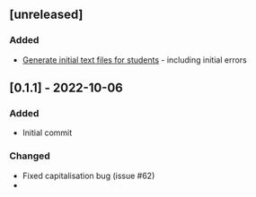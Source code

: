 ## [unreleased]

### Added

- [Generate initial text files for students](https://github.com/davmlaw/assignment_5_adelaide_uni_bioinfo/issues/1) - including initial errors

## [0.1.1] - 2022-10-06

### Added

- Initial commit

### Changed
- Fixed capitalisation bug (issue #62)
- 
